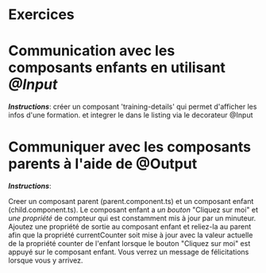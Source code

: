 
# Exercices

# Communication avec les composants enfants en utilisant _@Input_

**_Instructions_**: créer un composant 'training-details' qui permet d'afficher les infos d'une formation.
et integrer le dans le listing via le decorateur @Input


# Communiquer avec les composants parents à l'aide de @Output

**_Instructions_**:

Creer un composant parent (parent.component.ts) et un composant enfant (child.component.ts).
Le composant enfant a _un bouton_ "Cliquez sur moi" et _une propriété_ de compteur qui est constamment mis à jour par un minuteur.
Ajoutez une propriété de sortie au composant enfant et reliez-la au parent afin que la propriété currentCounter soit mise à jour avec la valeur actuelle
de la propriété counter de l'enfant lorsque le bouton "Cliquez sur moi" est appuyé sur le composant enfant.
Vous verrez un message de félicitations lorsque vous y arrivez.


